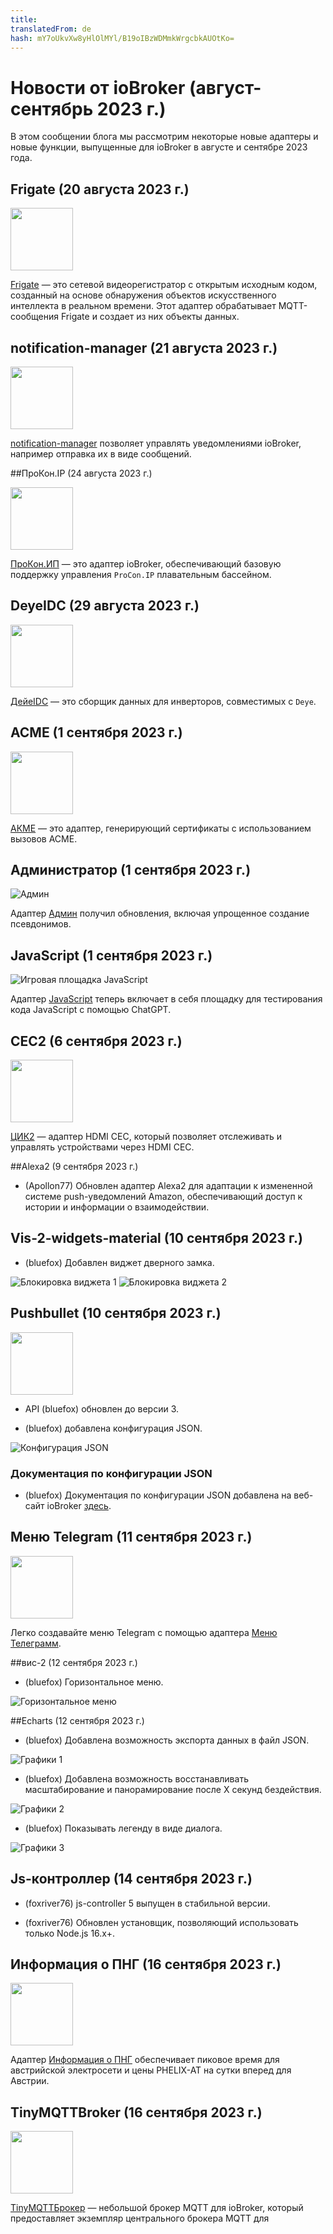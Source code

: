 ```yaml
---
title: 
translatedFrom: de
hash: mY7oUkvXw8yHlOlMYl/B19oIBzWDMmkWrgcbkAUOtKo=
---
```

# Новости от ioBroker (август-сентябрь 2023 г.)
<!-- SOURCE: 438668 # Neuigkeiten von ioBroker (August-September 2023) -->
В этом сообщении блога мы рассмотрим некоторые новые адаптеры и новые функции, выпущенные для ioBroker в августе и сентябре 2023 года.
<!-- SOURCE: 452545 In diesem Blog-Beitrag werfen wir einen Blick auf einige der neuen Adapter und neuen Funktionen, die im August und September 2023 für ioBroker veröffentlicht wurden. -->

## Frigate (20 августа 2023 г.)
<!-- SOURCE: 173807 ## Frigate (20. August 2023) -->
<img src="https://raw.githubusercontent.com/Bettman66/ioBroker.frigate/master/admin/frigate.png" width="100" height="100" />
<!-- SOURCE: 823263 <img src="https://raw.githubusercontent.com/Bettman66/ioBroker.frigate/master/admin/frigate.png" width="100" height="100" /> -->

[Frigate](https://github.com/Bettman66/ioBroker.frigate) — это сетевой видеорегистратор с открытым исходным кодом, созданный на основе обнаружения объектов искусственного интеллекта в реальном времени. Этот адаптер обрабатывает MQTT-сообщения Frigate и создает из них объекты данных.
<!-- SOURCE: 312473 §§LLLLL_0§§ ist ein Open-Source-NVR, der auf Echtzeit-KI-Objekterkennung aufbaut. Dieser Adapter verarbeitet Frigates MQTT-Nachrichten und erstellt daraus Datenobjekte. -->

## notification-manager (21 августа 2023 г.)
<!-- SOURCE: 287635 ## Notification Manager (21. August 2023) -->
<img src="https://raw.githubusercontent.com/foxriver76/ioBroker.notification-manager/master/admin/notification-manager.png" width="100" height="100" />
<!-- SOURCE: 692214 <img src="https://raw.githubusercontent.com/foxriver76/ioBroker.notification-manager/master/admin/notification-manager.png" width="100" height="100" /> -->

[notification-manager](https://github.com/foxriver76/ioBroker.notification-manager) позволяет управлять уведомлениями ioBroker, например отправка их в виде сообщений.
<!-- SOURCE: 274128 §§LLLLL_0§§ ermöglicht Ihnen das Verwalten von ioBroker-Benachrichtigungen, z. B. das Senden von ihnen als Nachrichten. -->

##ПроКон.IP (24 августа 2023 г.)
<!-- SOURCE: 225418 ## ProCon.IP (24. August 2023) -->
<img src="https://raw.githubusercontent.com/ylabonte/ioBroker.procon-ip/master/admin/procon-ip.png" width="100" height="100" />
<!-- SOURCE: 551005 <img src="https://raw.githubusercontent.com/ylabonte/ioBroker.procon-ip/master/admin/procon-ip.png" width="100" height="100" /> -->

[ПроКон.ИП](https://github.com/ylabonte/ioBroker.procon-ip) — это адаптер ioBroker, обеспечивающий базовую поддержку управления `ProCon.IP` плавательным бассейном.
<!-- SOURCE: 345066 §§LLLLL_0§§ ist ein ioBroker-Adapter, der grundlegende Unterstützung für die §§SSSSS_0§§ Schwimmbadsteuerung bietet. -->

## DeyeIDC (29 августа 2023 г.)
<!-- SOURCE: 8752 ## DeyeIDC (29. August 2023) -->
<img src="https://raw.githubusercontent.com/raschy/ioBroker.deyeidc/master/admin/deyeidc.png" width="100" height="100" />
<!-- SOURCE: 54399 <img src="https://raw.githubusercontent.com/raschy/ioBroker.deyeidc/master/admin/deyeidc.png" width="100" height="100" /> -->

[ДейеIDC](https://github.com/raschy/ioBroker.deyeidc) — это сборщик данных для инверторов, совместимых с `Deye`.
<!-- SOURCE: 858223 §§LLLLL_0§§ ist ein Datensammler für §§SSSSS_0§§-kompatible Wechselrichter. -->

## ACME (1 сентября 2023 г.)
<!-- SOURCE: 320476 ## ACME (1. September 2023) -->
<img src="https://raw.githubusercontent.com/iobroker-community-adapters/ioBroker.acme/master/admin/acme.png" width="100" height="100" />
<!-- SOURCE: 591710 <img src="https://raw.githubusercontent.com/iobroker-community-adapters/ioBroker.acme/master/admin/acme.png" width="100" height="100" /> -->

[АКМЕ](https://github.com/iobroker-community-adapters/ioBroker.acme) — это адаптер, генерирующий сертификаты с использованием вызовов ACME.
<!-- SOURCE: 528587 §§LLLLL_0§§ ist ein Adapter, der Zertifikate mit Hilfe von ACME-Herausforderungen generiert. -->

## Администратор (1 сентября 2023 г.)
<!-- SOURCE: 494759 ## Admin (1. September 2023) -->
![Админ](../images/2023_09_26_admin_context.png)
<!-- SOURCE: 194801 §§IIIII_0§§ -->

Адаптер [Админ](https://github.com/ioBroker/ioBroker.admin) получил обновления, включая упрощенное создание псевдонимов.
<!-- SOURCE: 215128 Der §§LLLLL_0§§ Adapter erhielt Aktualisierungen, einschließlich einer einfachen Erstellung von Aliases. -->

## JavaScript (1 сентября 2023 г.)
<!-- SOURCE: 102045 ## JavaScript (1. September 2023) -->
![Игровая площадка JavaScript](../images/2023_09_27_javascript_chat_gpt.png)
<!-- SOURCE: 983824 §§IIIII_0§§ -->

Адаптер [JavaScript](https://github.com/ioBroker/ioBroker.javascript) теперь включает в себя площадку для тестирования кода JavaScript с помощью ChatGPT.
<!-- SOURCE: 932743 Der §§LLLLL_0§§ Adapter enthält jetzt einen Playground zum Testen von JavaScript-Code mit ChatGPT. -->

## CEC2 (6 сентября 2023 г.)
<!-- SOURCE: 24159 ## CEC2 (6. September 2023) -->
<img src="https://raw.githubusercontent.com/iobroker-community-adapters/ioBroker.cec2/master/admin/cec2.png" width="100" height="100" />
<!-- SOURCE: 294570 <img src="https://raw.githubusercontent.com/iobroker-community-adapters/ioBroker.cec2/master/admin/cec2.png" width="100" height="100" /> -->

[ЦИК2](https://github.com/iobroker-community-adapters/ioBroker.cec2) — адаптер HDMI CEC, который позволяет отслеживать и управлять устройствами через HDMI CEC.
<!-- SOURCE: 202115 §§LLLLL_0§§ ist ein Adapter für HDMI CEC, mit dem Sie Geräte über HDMI CEC überwachen und steuern können. -->

##Alexa2 (9 сентября 2023 г.)
<!-- SOURCE: 777646 ## Alexa2 (9. September 2023) -->
- (Apollon77) Обновлен адаптер Alexa2 для адаптации к измененной системе push-уведомлений Amazon, обеспечивающий доступ к истории и информации о взаимодействии.
<!-- SOURCE: 611555 - (Apollon77) Aktualisierung des Alexa2-Adapters zur Anpassung an das geänderte Push-Benachrichtigungssystem von Amazon, das Zugriff auf Historie und Interaktionsinformationen ermöglicht. -->

## Vis-2-widgets-material (10 сентября 2023 г.)
<!-- SOURCE: 402950 ## vis-2-widgets-material (10. September 2023) -->
- (bluefox) Добавлен виджет дверного замка.
<!-- SOURCE: 505717 - (bluefox) Türschloss-Widget wurde hinzugefügt. -->

![Блокировка виджета 1](../images/2023_09_10_vis-2-widgets-material-lock-1.png) ![Блокировка виджета 2](../images/2023_09_10_vis-2-widgets-material-lock-2.png)
<!-- SOURCE: 553321   §§IIIII_0§§
  §§IIIII_1§§ -->

## Pushbullet (10 сентября 2023 г.)
<!-- SOURCE: 508710 ## Pushbullet (10. September 2023) -->
<img src="https://raw.githubusercontent.com/mcm1957/ioBroker.pushbullet/master/admin/pushbullet.png" width="100" height="100" />
<!-- SOURCE: 698675 <img src="https://raw.githubusercontent.com/mcm1957/ioBroker.pushbullet/master/admin/pushbullet.png" width="100" height="100" /> -->

- API (bluefox) обновлен до версии 3.
<!-- SOURCE: 340953 - (bluefox) API wurde auf Version 3 aktualisiert. -->
- (bluefox) добавлена конфигурация JSON.
<!-- SOURCE: 872655 - (bluefox) JSON-Konfiguration wurde hinzugefügt. -->

  ![Конфигурация JSON](../images/2023_09_10_pushbullet.png)
<!-- SOURCE: 404236   §§IIIII_0§§ -->

### Документация по конфигурации JSON
<!-- SOURCE: 222205 ### JSON-Konfigurationsdokumentation -->
- (bluefox) Документация по конфигурации JSON добавлена на веб-сайт ioBroker [здесь](https://www.iobroker.net/#en/documentation/dev/adapterjsonconfig.md).
<!-- SOURCE: 167921 - (bluefox) JSON-Konfigurationsdokumentation wurde der ioBroker-Website [hier](https://www.iobroker.net/#en/documentation/dev/adapterjsonconfig.md) hinzugefügt. -->

## Меню Telegram (11 сентября 2023 г.)
<!-- SOURCE: 541882 ## Telegram Menu (11. September 2023) -->
<img src="https://raw.githubusercontent.com/MiRo1310/ioBroker.telegram-menu/master/admin/telegram-menu.png" width="100" height="100" />
<!-- SOURCE: 809414 <img src="https://raw.githubusercontent.com/MiRo1310/ioBroker.telegram-menu/master/admin/telegram-menu.png" width="100" height="100" /> -->

Легко создавайте меню Telegram с помощью адаптера [Меню Телеграмм](https://github.com/MiRo1310/ioBroker.telegram-menu).
<!-- SOURCE: 736250 Erstellen Sie einfach Telegram-Menüs mit dem §§LLLLL_0§§ Adapter. -->

##вис-2 (12 сентября 2023 г.)
<!-- SOURCE: 491415 ## vis-2 (12. September 2023) -->
- (bluefox) Горизонтальное меню.
<!-- SOURCE: 64324 - (bluefox) Horizontales Menü. -->

  ![Горизонтальное меню](../images/2023_09_12_vis-2-menu.png)
<!-- SOURCE: 238545   §§IIIII_0§§ -->

##Echarts (12 сентября 2023 г.)
<!-- SOURCE: 120611 ## Echarts (12. September 2023) -->
- (bluefox) Добавлена возможность экспорта данных в файл JSON.
<!-- SOURCE: 387426 - (bluefox) Möglichkeit hinzugefügt, Daten in eine JSON-Datei zu exportieren. -->

  ![Графики 1](../images/2023_09_12_echart-1.png)
<!-- SOURCE: 663602   §§IIIII_0§§ -->

- (bluefox) Добавлена возможность восстанавливать масштабирование и панорамирование после X секунд бездействия.
<!-- SOURCE: 293806 - (bluefox) Möglichkeit hinzugefügt, Zoom und Pan nach X Sekunden Inaktivität wiederherzustellen. -->

  ![Графики 2](../images/2023_09_12_echart-2.png)
<!-- SOURCE: 398738   §§IIIII_0§§ -->

- (bluefox) Показывать легенду в виде диалога.
<!-- SOURCE: 919161 - (bluefox) Legende als Dialog anzeigen. -->

  ![Графики 3](../images/2023_09_13_echart-3.png)
<!-- SOURCE: 103870   §§IIIII_0§§ -->

## Js-контроллер (14 сентября 2023 г.)
<!-- SOURCE: 678432 ## js-controller (14. September 2023) -->
- (foxriver76) js-controller 5 выпущен в стабильной версии.
<!-- SOURCE: 827268 - (foxriver76) js-controller 5 wurde auf `Stable` veröffentlicht. -->
- (foxriver76) Обновлен установщик, позволяющий использовать только Node.js 16.x+.
<!-- SOURCE: 88525 - (foxriver76) Installer aktualisiert, um nur Node.js 16.x+ zu erlauben. -->

## Информация о ПНГ (16 сентября 2023 г.)
<!-- SOURCE: 119918 ## APG Info (16. September 2023) -->
<img src="https://raw.githubusercontent.com/HGlab01/ioBroker.apg-info/master/admin/apg-info.png" width="100" height="100" />
<!-- SOURCE: 917421 <img src="https://raw.githubusercontent.com/HGlab01/ioBroker.apg-info/master/admin/apg-info.png" width="100" height="100" /> -->

Адаптер [Информация о ПНГ](https://github.com/HGlab01/ioBroker.apg-info) обеспечивает пиковое время для австрийской электросети и цены PHELIX-AT на сутки вперед для Австрии.
<!-- SOURCE: 401132 Der §§LLLLL_0§§ Adapter liefert Spitzenzeiten für das österreichische Stromnetz und PHELIX-AT Day-Ahead-Preise für Österreich. -->

## TinyMQTTBroker (16 сентября 2023 г.)
<!-- SOURCE: 140285 ## TinyMQTTBroker (16. September 2023) -->
<img src="https://raw.githubusercontent.com/HGlab01/ioBroker.tinymqttbroker/master/admin/tinymqttbroker.png" width="100" height="100" />
<!-- SOURCE: 623718 <img src="https://raw.githubusercontent.com/HGlab01/ioBroker.tinymqttbroker/master/admin/tinymqttbroker.png" width="100" height="100" /> -->

[TinyMQTTБрокер](https://github.com/HGlab01/ioBroker.tinymqttbroker) — небольшой брокер MQTT для ioBroker, который предоставляет экземпляр центрального брокера MQTT для
<!-- SOURCE: 170354 §§LLLLL_0§§ ist ein kleiner MQTT-Broker für ioBroker, der eine zentrale MQTT-Broker-Instanz zum -->